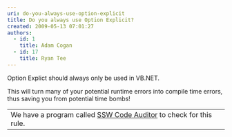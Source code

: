```yaml
---
uri: do-you-always-use-option-explicit
title: Do you always use Option Explicit?
created: 2009-05-13 07:01:27
authors:
  - id: 1
    title: Adam Cogan
  - id: 17
    title: Ryan Tee
---
```





<span class='intro'> 
  <div class="greyBox">​Option Explict should always only be used in VB.NET. </div>
 </span>


  <p>This will turn many of your potential runtime errors into compile time errors, thus saving you from potential time bombs!</p>
<table cellspacing="2" cellpadding="2" summary="Code Auditor" class="clsSSWProductTable" id="table7">
    <tbody>
        <tr>
            <td>We have a program called <a href="http&#58;//www.ssw.com.au/ssw/CodeAuditor/Default.aspx">SSW Code Auditor</a> to check for this rule.</td>
        </tr>
    </tbody>
</table>




